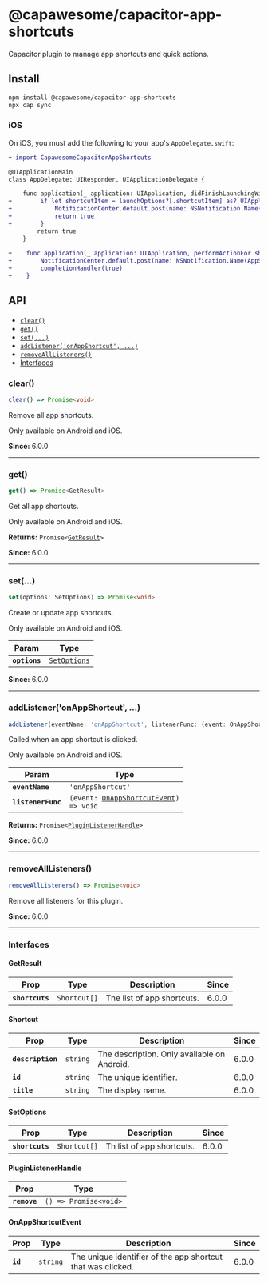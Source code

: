 # @capawesome/capacitor-app-shortcuts

Capacitor plugin to manage app shortcuts and quick actions.

## Install

```bash
npm install @capawesome/capacitor-app-shortcuts
npx cap sync
```

### iOS

On iOS, you must add the following to your app's `AppDelegate.swift`:

```diff
+ import CapawesomeCapacitorAppShortcuts

@UIApplicationMain
class AppDelegate: UIResponder, UIApplicationDelegate {

    func application(_ application: UIApplication, didFinishLaunchingWithOptions launchOptions: [UIApplication.LaunchOptionsKey: Any]?) -> Bool {
+        if let shortcutItem = launchOptions?[.shortcutItem] as? UIApplicationShortcutItem {
+            NotificationCenter.default.post(name: NSNotification.Name(AppShortcutsPlugin.notificationName), object: nil, userInfo: [AppShortcutsPlugin.userInfoShortcutItemKey: shortcutItem])
+            return true
+        }
        return true
    }
    
+    func application(_ application: UIApplication, performActionFor shortcutItem: UIApplicationShortcutItem, completionHandler: @escaping (Bool) -> Void) {
+        NotificationCenter.default.post(name: NSNotification.Name(AppShortcutsPlugin.notificationName), object: nil, userInfo: [AppShortcutsPlugin.userInfoShortcutItemKey: shortcutItem])
+        completionHandler(true)
+    }
```

## API

<docgen-index>

* [`clear()`](#clear)
* [`get()`](#get)
* [`set(...)`](#set)
* [`addListener('onAppShortcut', ...)`](#addlisteneronappshortcut-)
* [`removeAllListeners()`](#removealllisteners)
* [Interfaces](#interfaces)

</docgen-index>

<docgen-api>
<!--Update the source file JSDoc comments and rerun docgen to update the docs below-->

### clear()

```typescript
clear() => Promise<void>
```

Remove all app shortcuts.

Only available on Android and iOS.

**Since:** 6.0.0

--------------------


### get()

```typescript
get() => Promise<GetResult>
```

Get all app shortcuts.

Only available on Android and iOS.

**Returns:** <code>Promise&lt;<a href="#getresult">GetResult</a>&gt;</code>

**Since:** 6.0.0

--------------------


### set(...)

```typescript
set(options: SetOptions) => Promise<void>
```

Create or update app shortcuts.

Only available on Android and iOS.

| Param         | Type                                              |
| ------------- | ------------------------------------------------- |
| **`options`** | <code><a href="#setoptions">SetOptions</a></code> |

**Since:** 6.0.0

--------------------


### addListener('onAppShortcut', ...)

```typescript
addListener(eventName: 'onAppShortcut', listenerFunc: (event: OnAppShortcutEvent) => void) => Promise<PluginListenerHandle>
```

Called when an app shortcut is clicked.

Only available on Android and iOS.

| Param              | Type                                                                                  |
| ------------------ | ------------------------------------------------------------------------------------- |
| **`eventName`**    | <code>'onAppShortcut'</code>                                                          |
| **`listenerFunc`** | <code>(event: <a href="#onappshortcutevent">OnAppShortcutEvent</a>) =&gt; void</code> |

**Returns:** <code>Promise&lt;<a href="#pluginlistenerhandle">PluginListenerHandle</a>&gt;</code>

**Since:** 6.0.0

--------------------


### removeAllListeners()

```typescript
removeAllListeners() => Promise<void>
```

Remove all listeners for this plugin.

**Since:** 6.0.0

--------------------


### Interfaces


#### GetResult

| Prop            | Type                    | Description                | Since |
| --------------- | ----------------------- | -------------------------- | ----- |
| **`shortcuts`** | <code>Shortcut[]</code> | The list of app shortcuts. | 6.0.0 |


#### Shortcut

| Prop              | Type                | Description                                 | Since |
| ----------------- | ------------------- | ------------------------------------------- | ----- |
| **`description`** | <code>string</code> | The description. Only available on Android. | 6.0.0 |
| **`id`**          | <code>string</code> | The unique identifier.                      | 6.0.0 |
| **`title`**       | <code>string</code> | The display name.                           | 6.0.0 |


#### SetOptions

| Prop            | Type                    | Description               | Since |
| --------------- | ----------------------- | ------------------------- | ----- |
| **`shortcuts`** | <code>Shortcut[]</code> | Th list of app shortcuts. | 6.0.0 |


#### PluginListenerHandle

| Prop         | Type                                      |
| ------------ | ----------------------------------------- |
| **`remove`** | <code>() =&gt; Promise&lt;void&gt;</code> |


#### OnAppShortcutEvent

| Prop     | Type                | Description                                                 | Since |
| -------- | ------------------- | ----------------------------------------------------------- | ----- |
| **`id`** | <code>string</code> | The unique identifier of the app shortcut that was clicked. | 6.0.0 |

</docgen-api>
